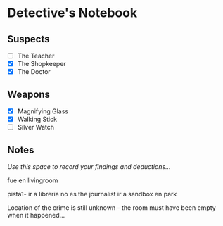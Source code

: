 # Detective's Notebook

## Suspects
- [ ] The Teacher
- [x] The Shopkeeper
- [x] The Doctor

## Weapons
- [x] Magnifying Glass
- [x] Walking Stick
- [ ] Silver Watch

## Notes
*Use this space to record your findings and deductions...*

fue en livingroom

pista1- ir a libreria
no es the journalist
ir a sandbox en park



Location of the crime is still unknown - the room must have been empty when it happened...
